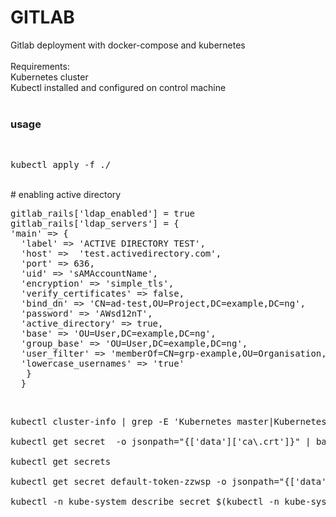 # GITLAB
Gitlab deployment with docker-compose and kubernetes<br/>
<br/>
Requirements:<br/>
Kubernetes cluster<br/>
Kubectl installed and configured on control machine<br/>
<br/>
### usage
<br/>
<pre>
kubectl apply -f ./
</pre>
<br/>
# enabling active directory
<br/>
<pre>
gitlab_rails['ldap_enabled'] = true
gitlab_rails['ldap_servers'] = {
'main' => {
  'label' => 'ACTIVE DIRECTORY TEST',
  'host' =>  'test.activedirectory.com',
  'port' => 636,
  'uid' => 'sAMAccountName',
  'encryption' => 'simple_tls',
  'verify_certificates' => false,
  'bind_dn' => 'CN=ad-test,OU=Project,DC=example,DC=ng',
  'password' => 'AWsd12nT',
  'active_directory' => true,
  'base' => 'OU=User,DC=example,DC=ng',
  'group_base' => 'OU=User,DC=example,DC=ng',
  'user_filter' => 'memberOf=CN=grp-example,OU=Organisation,OU=User,DC=example,DC=ng',
  'lowercase_usernames' => 'true'
   }
  }
</pre>
<br/>
<pre>
kubectl cluster-info | grep -E 'Kubernetes master|Kubernetes control plane' | awk '/http/ {print $NF}'<br/>
kubectl get secret <secret name> -o jsonpath="{['data']['ca\.crt']}" | base64 --decode<br/>
kubectl get secrets<br/>
kubectl get secret default-token-zzwsp -o jsonpath="{['data']['ca\.crt']}" | base64 --decode<br/>
kubectl -n kube-system describe secret $(kubectl -n kube-system get secret | grep gitlab | awk '{print $1}')<br/>
</pre>
<br/>
